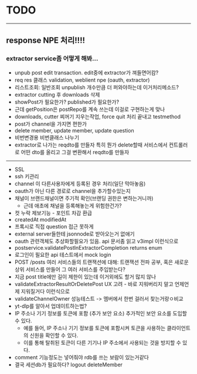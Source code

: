 # TODO

---

## response NPE 처리!!!!
### extractor service좀 어떻게 해봐...

- unpub post edit transaction. edit중에 extractor가 껴들면어캄?
- req res 클래스 validation, weblient npe (oauth, extractor)
- 리스트조회: 일반조회 unpublish 개수만큼 더 퍼와야하는데 이거처리메소드?
- extractor cutting 후 downloads 삭제 
- showPost가 필요한가? published가 필요한가?
- 근데 getPosition은 postRepo를 계속 쓰는데 이걸로 구현하는게 맞나
- downloads, cutter 찌꺼기 지우는작업, force quit 처리 끝내고 testmethod
- post가 channel을 가지면 편한가
- delete member, update member, update question
- 비번변경용 비번클래스 나누기
- extractor로 나가는 reqdto를 만들자 특히 뭔가 delete할때 서비스에서 컨트롤러로 어떤 dto를 올리고 그걸 변환해서 reqdto를 만들자

---

- SSL
- ssh 키관리
- channel 이 다른사용자에게 등록된 경우 처리(일단 막아놓음)
- oauth가 아닌 다른 경로로 channel을 추가할수있는지
- 채널이 브랜드채널이면 주기적 확인(브랜딩 권한은 변하는거니까)
  - 근데 애초에 채널을 등록해놓는게 위험한건가?
- 컷 누락 제보기능 - 포인트 차감 환급
- createdAt modifiedAt
- 프록시로 직접 question 접근 못하게
- external server들한테 jsonnode로 받아오는거 없애기
- oauth 관련객체도 추상화할필요가 있음. api 문서좀 읽고 v3impl 이런식으로
- postservice.validatePostInExtractorCompletion returns enum
- 로그인이 필요한 api 테스트에서 mock login
- POST /posts 여러 서비스들의 트랜잭션에 대해: 트랜잭션 전파 공부, 혹은 새로운 상위 서비스를 만들어 그 여러 서비스를 주입받는다?
- 지금 post title에만 길이 제한이 있는데 이거외에도 할거 많지 않나
- validateExtractorResultOrDeletePost UX 고려 - 바로 지워버리지 말고 언제언제 지워질거다 이런식으로
- validateChannelOwner 성능테스트 -> 멤버에서 한번 걸러서 찾는거랑ㅇ비교
- yt-dlp를 알아서 업데이트하는법?
- IP 주소나 기기 정보를 토큰에 포함 (추가 보안 요소) 추가적인 보안 요소를 도입할 수 있다.
  - 예를 들어, IP 주소나 기기 정보를 토큰에 포함시켜 토큰을 사용하는 클라이언트의 신원을 확인할 수 있다.
  - 이를 통해 탈취된 토큰이 다른 기기나 IP 주소에서 사용되는 것을 방지할 수 있다.
- comment 기능정도는 넣어줘야 rdb를 쓰는 보람이 있는거같다
- 결국 세션db가 필요하다? logout deleteMember

 